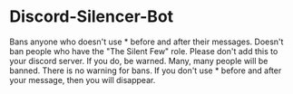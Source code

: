 # Discord-Silencer-Bot
Bans anyone who doesn't use * before and after their messages. Doesn't ban people who have the "The Silent Few" role. Please don't add this to your discord server. If you do, be warned. Many, many people will be banned. There is no warning for bans. If you don't use * before and after your message, then you will disappear.
